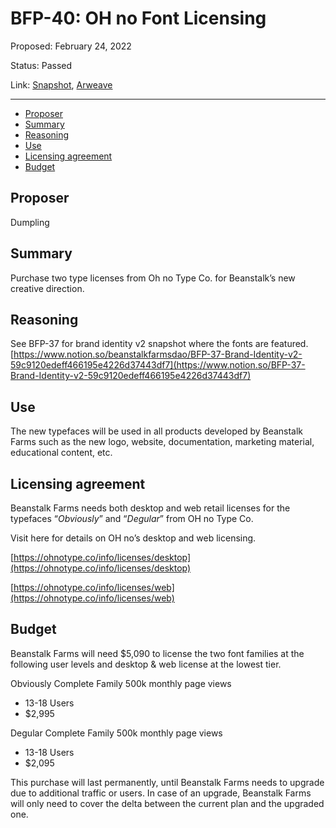 # BFP-40: OH no Font Licensing

Proposed: February 24, 2022

Status: Passed

Link: [Snapshot](https://snapshot.org/#/beanstalkfarms.eth/proposal/0xdf052dde168577b503b5e173cc77c70de08eda875e72063e2634a236d769d476), [Arweave](https://arweave.net/gEsGNfIfdjnRbNHwTFMLo8_LBr_H0FZFM1sxQRt0Aqk)

---

- [Proposer](#proposer)
- [Summary](#summary)
- [Reasoning](#reasoning)
- [Use](#use)
- [Licensing agreement](#licensing-agreement)
- [Budget](#budget)

## Proposer

Dumpling

## Summary

Purchase two type licenses from Oh no Type Co. for Beanstalk’s new creative direction.

## Reasoning

See BFP-37 for brand identity v2 snapshot where the fonts are featured. [https://www.notion.so/beanstalkfarmsdao/BFP-37-Brand-Identity-v2-59c9120edeff466195e4226d37443df7](https://www.notion.so/BFP-37-Brand-Identity-v2-59c9120edeff466195e4226d37443df7)

## Use

The new typefaces will be used in all products developed by Beanstalk Farms such as the new logo, website, documentation, marketing material, educational content, etc. 

## Licensing agreement

Beanstalk Farms needs both desktop and web retail licenses for the typefaces “*Obviously*” and “*Degular*” from OH no Type Co. 

Visit here for details on OH no’s desktop and web licensing.

[https://ohnotype.co/info/licenses/desktop](https://ohnotype.co/info/licenses/desktop)

[https://ohnotype.co/info/licenses/web](https://ohnotype.co/info/licenses/web)

## Budget

Beanstalk Farms will need $5,090 to license the two font families at the following user levels and desktop & web license at the lowest tier.

Obviously Complete Family
500k monthly page views

- 13-18 Users
- $2,995

Degular Complete Family
500k monthly page views

- 13-18 Users
- $2,095

This purchase will last permanently, until Beanstalk Farms needs to upgrade due to additional traffic or users. In case of an upgrade, Beanstalk Farms will only need to cover the delta between the current plan and the upgraded one.
